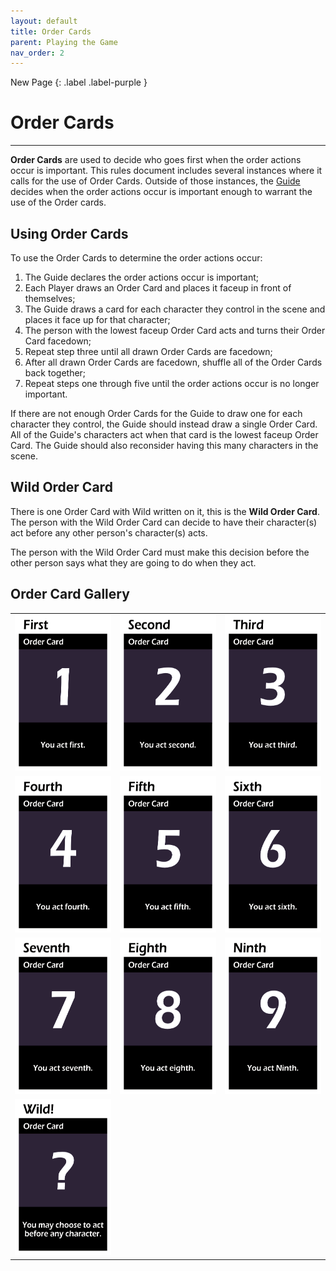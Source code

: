 ```yaml
---
layout: default
title: Order Cards
parent: Playing the Game
nav_order: 2
---
```


<div markdown="1">
New Page
{: .label .label-purple }
</div>

# Order Cards

---

**Order Cards** are used to decide who goes first when the order actions occur is important. This rules document includes several instances where it calls for the use of Order Cards. Outside of those instances, the [Guide](Basics#guide) decides when the order actions occur is important enough to warrant the use of the Order cards. 

## Using Order Cards

To use the Order Cards to determine the order actions occur: 
1. The Guide declares the order actions occur is important; 
2. Each Player draws an Order Card and places it faceup in front of themselves; 
3. The Guide draws a card for each character they control in the scene and places it face up for that character;
4. The person with the lowest faceup Order Card acts and turns their Order Card facedown; 
5. Repeat step three until all drawn Order Cards are facedown;
6. After all drawn Order Cards are facedown, shuffle all of the Order Cards back together; 
7. Repeat steps one through five until the order actions occur is no longer important.

If there are not enough Order Cards for the Guide to draw one for each character they control, the Guide should instead draw a single Order Card. All of the Guide's characters act when that card is the lowest faceup Order Card. The Guide should also reconsider having this many characters in the scene.

## Wild Order Card

There is one Order Card with Wild written on it, this is the **Wild Order Card**. The person with the Wild Order Card can decide to have their character(s) act before any other person's character(s) acts. 

The person with the Wild Order Card must make this decision before the other person says what they are going to do when they act.

## Order Card Gallery

<table align="center">
		<tr>
			<td>
				<img src="/artwork/Order1.png" height="250" width="175"/>
			</td>
			<td>
				<img src="/artwork/Order2.png" height="250" width="175"/>
			</td>
			<td>
				<img src="/artwork/Order3.png" height="250" width="175"/>
			</td>
		</tr>
		<tr>
			<td>
				<img src="/artwork/Order4.png" height="250" width="175"/>
			</td>
			<td>
				<img src="/artwork/Order5.png" height="250" width="175"/>
			</td>
			<td>
				<img src="/artwork/Order6.png" height="250" width="175"/>
			</td>
		</tr>
		<tr>
			<td>
				<img src="/artwork/Order7.png" height="250" width="175"/>
			</td>
			<td>
				<img src="/artwork/Order8.png" height="250" width="175"/>
			</td>
			<td>
				<img src="/artwork/Order9.png" height="250" width="175"/>
			</td>
		</tr>
		<tr>
			<td>
				<img src="/artwork/OrderWild.png" height="250" width="175"/>
			</td>
		</tr>
	</table>
